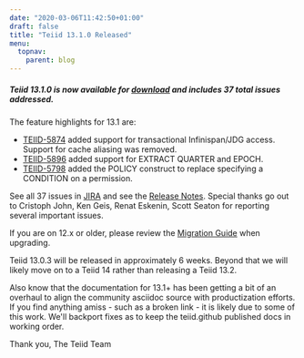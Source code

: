 ```yaml
---
date: "2020-03-06T11:42:50+01:00"
draft: false
title: "Teiid 13.1.0 Released"
menu:
  topnav:
    parent: blog
---
```


##### Teiid 13.1.0 is now available for [download](/teiid_runtimes/teiid_wildfly/downloads/) and includes 37 total issues addressed.

<!--more-->

The feature highlights for 13.1 are:

- [TEIID-5874](https://issues.redhat.com/browse/TEIID-5874) added support for transactional Infinispan/JDG access.  Support for cache aliasing was removed.
- [TEIID-5896](https://issues.redhat.com/browse/TEIID-5896) added support for EXTRACT QUARTER and EPOCH.
- [TEIID-5798](https://issues.redhat.com/browse/TEIID-5798) added the POLICY construct to replace specifying a CONDITION on a permission.

See all 37 issues in [JIRA](https://issues.redhat.com/projects/TEIID/versions/12343180) and see the [Release Notes](http://teiid.github.io/teiid-documents/13.1.x/content/reference/Release_Notes.html).  Special thanks go out to Cristoph John, Ken Geis, Renat Eskenin, Scott Seaton for reporting several important issues.

If you are on 12.x or older, please review the [Migration Guide](http://teiid.github.io/teiid-documents/13.0.x/content/admin/Migration_Guide_From_Teiid_13.x.html) when upgrading.

Teiid 13.0.3 will be released in approximately 6 weeks.  Beyond that we will likely move on to a Teiid 14 rather than releasing a Teiid 13.2.

Also know that the documentation for 13.1+ has been getting a bit of an overhaul to align the community asciidoc source with productization efforts.  If you find anything amiss - such as a broken link - it is likely due to some of this work.  We'll backport fixes as to keep the teiid.github published docs in working order. 

Thank you, 
The Teiid Team
